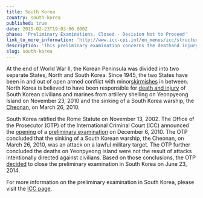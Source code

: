 ```yaml
---
title: South Korea
country: south-korea
published: true
date: 2015-02-23T19:03:00.000Z
phase: 'Preliminary Examinations, Closed - Decision Not to Proceed'
link_to_more_information: 'http://www.icc-cpi.int/en_menus/icc/structure%20of%20the%20court/office%20of%20the%20prosecutor/comm%20and%20ref/pe-cdnp/korea/Pages/korea.aspx'
description: 'This preliminary examination concerns the deathand injury of South Korean civilians and marines on Yeonpyeong Island. On June 23, 2014, the Office of the Prosecutor closed the preliminary examination, concluding there was insufficient evidence to proceed.'
slug: south-korea
---
```



At the end of World War II, the Korean Peninsula was divided into two separate States, North and South Korea. Since 1945, the two States have been in and out of open armed conflict with minor[skirmishes](http://www.bloomberg.com/news/articles/2015-08-24/north-korea-s-10-deadliest-provocations-since-korean-war-ended) in between. North Korea is believed to have been responsible for [death and injury](http://www.bbc.com/news/world-asia-pacific-11827080) of South Korean civilians and marines from artillery shelling on Yeonpyeong Island on November 23, 2010 and the sinking of a South Korea warship, the [Cheonan](http://www.nytimes.com/2010/05/20/world/asia/20korea.html?_r=0), on March 26, 2010.

South Korea ratified the Rome Statute on November 13, 2002. The Office of the Prosecutor (OTP) of the International Criminal Court (ICC) announced the [opening](https://www.legal-tools.org/uploads/tx_ltpdb/KoreaEng1_03.pdf) of a [preliminary examination](https://www.icc-cpi.int/Pages/item.aspx?name=pr1019&amp;ln=en) on December 6, 2010. The OTP concluded that the sinking of a South Korean warship, the Cheonan, on March 26, 2010, was an attack on a lawful military target. The OTP further concluded the deaths on Yeonpyeong Island were not the result of attacks intentionally directed against civilians. Based on those conclusions, the OTP [decided](http://www.icc-cpi.int/iccdocs/otp/SAS-KOR-Article-5-Public-Report-ENG-05Jun2014.pdf) to close the preliminary examination in South Korea on June 23, 2014.

For more information on the preliminary examination in South Korea, please visit the [ICC page](http://www.icc-cpi.int/en_menus/icc/structure%20of%20the%20court/office%20of%20the%20prosecutor/comm%20and%20ref/pe-cdnp/korea/Pages/korea.aspx).